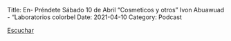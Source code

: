 Title: En- Préndete Sábado 10 de Abril “Cosmeticos y otros” Ivon Abuawuad - “Laboratorios colorbel
Date: 2021-04-10
Category: Podcast

<a href="https://s.danilorca.com/2021-04-10.mp3" type="audio/mpeg">
Escuchar
</a>
